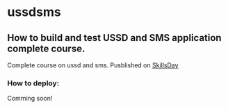 # ussdsms
## How to build and test USSD and SMS application complete course. 
Complete course on ussd and sms. Pusblished on [SkillsDay](https://skillsday.co/courses/building-and-testing-ussd-and-sms-applications/) 
### How to deploy: 
Comming soon! 


